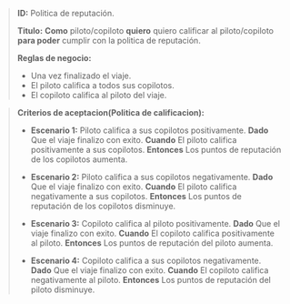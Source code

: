 >**ID:** Politica de reputación.
>
>**Titulo:** **Como** piloto/copiloto **quiero** quiero calificar al piloto/copiloto  **para poder** cumplir con la politica de reputación.
>
>**Reglas de negocio:**
>- Una vez finalizado el viaje.
>- El piloto califica a todos sus copilotos.
>- El copiloto califica al piloto del viaje.

>**Criterios de aceptacion(Politica de calificacion):**
>- **Escenario 1:** Piloto califica a sus copilotos positivamente.
>**Dado** Que el viaje finalizo con exito.
>**Cuando** El piloto califica positivamente a sus copilotos.
>**Entonces** Los puntos de reputación de los copilotos aumenta.
>
>- **Escenario 2:** Piloto califica a sus copilotos negativamente.
>**Dado** Que el viaje finalizo con exito.
>**Cuando** El piloto califica negativamente a sus copilotos.
>**Entonces**  Los puntos de reputación de los copilotos disminuye.
>
>- **Escenario 3:** Copiloto califica al piloto positivamente.
>**Dado**  Que el viaje finalizo con exito.
>**Cuando** El copiloto califica positivamente al piloto.
>**Entonces** Los puntos de reputación del piloto aumenta.
>
>- **Escenario 4:** Copiloto califica a sus copilotos negativamente.
>**Dado** Que el viaje finalizo con exito.
>**Cuando** El copiloto califica negativamente al piloto.
>**Entonces**  Los puntos de reputación del piloto disminuye.